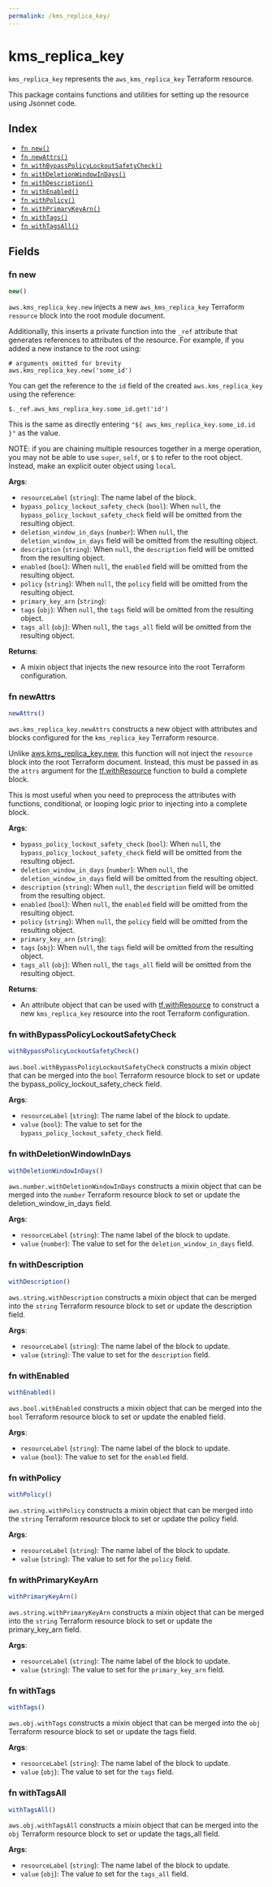 ```yaml
---
permalink: /kms_replica_key/
---
```


# kms_replica_key

`kms_replica_key` represents the `aws_kms_replica_key` Terraform resource.



This package contains functions and utilities for setting up the resource using Jsonnet code.


## Index

* [`fn new()`](#fn-new)
* [`fn newAttrs()`](#fn-newattrs)
* [`fn withBypassPolicyLockoutSafetyCheck()`](#fn-withbypasspolicylockoutsafetycheck)
* [`fn withDeletionWindowInDays()`](#fn-withdeletionwindowindays)
* [`fn withDescription()`](#fn-withdescription)
* [`fn withEnabled()`](#fn-withenabled)
* [`fn withPolicy()`](#fn-withpolicy)
* [`fn withPrimaryKeyArn()`](#fn-withprimarykeyarn)
* [`fn withTags()`](#fn-withtags)
* [`fn withTagsAll()`](#fn-withtagsall)

## Fields

### fn new

```ts
new()
```


`aws.kms_replica_key.new` injects a new `aws_kms_replica_key` Terraform `resource`
block into the root module document.

Additionally, this inserts a private function into the `_ref` attribute that generates references to attributes of the
resource. For example, if you added a new instance to the root using:

    # arguments omitted for brevity
    aws.kms_replica_key.new('some_id')

You can get the reference to the `id` field of the created `aws.kms_replica_key` using the reference:

    $._ref.aws_kms_replica_key.some_id.get('id')

This is the same as directly entering `"${ aws_kms_replica_key.some_id.id }"` as the value.

NOTE: if you are chaining multiple resources together in a merge operation, you may not be able to use `super`, `self`,
or `$` to refer to the root object. Instead, make an explicit outer object using `local`.

**Args**:
  - `resourceLabel` (`string`): The name label of the block.
  - `bypass_policy_lockout_safety_check` (`bool`):  When `null`, the `bypass_policy_lockout_safety_check` field will be omitted from the resulting object.
  - `deletion_window_in_days` (`number`):  When `null`, the `deletion_window_in_days` field will be omitted from the resulting object.
  - `description` (`string`):  When `null`, the `description` field will be omitted from the resulting object.
  - `enabled` (`bool`):  When `null`, the `enabled` field will be omitted from the resulting object.
  - `policy` (`string`):  When `null`, the `policy` field will be omitted from the resulting object.
  - `primary_key_arn` (`string`): 
  - `tags` (`obj`):  When `null`, the `tags` field will be omitted from the resulting object.
  - `tags_all` (`obj`):  When `null`, the `tags_all` field will be omitted from the resulting object.

**Returns**:
- A mixin object that injects the new resource into the root Terraform configuration.


### fn newAttrs

```ts
newAttrs()
```


`aws.kms_replica_key.newAttrs` constructs a new object with attributes and blocks configured for the `kms_replica_key`
Terraform resource.

Unlike [aws.kms_replica_key.new](#fn-kms_replica_keynew), this function will not inject the `resource`
block into the root Terraform document. Instead, this must be passed in as the `attrs` argument for the
[tf.withResource](https://github.com/tf-libsonnet/core/tree/main/docs#fn-withresource) function to build a complete block.

This is most useful when you need to preprocess the attributes with functions, conditional, or looping logic prior to
injecting into a complete block.

**Args**:
  - `bypass_policy_lockout_safety_check` (`bool`):  When `null`, the `bypass_policy_lockout_safety_check` field will be omitted from the resulting object.
  - `deletion_window_in_days` (`number`):  When `null`, the `deletion_window_in_days` field will be omitted from the resulting object.
  - `description` (`string`):  When `null`, the `description` field will be omitted from the resulting object.
  - `enabled` (`bool`):  When `null`, the `enabled` field will be omitted from the resulting object.
  - `policy` (`string`):  When `null`, the `policy` field will be omitted from the resulting object.
  - `primary_key_arn` (`string`): 
  - `tags` (`obj`):  When `null`, the `tags` field will be omitted from the resulting object.
  - `tags_all` (`obj`):  When `null`, the `tags_all` field will be omitted from the resulting object.

**Returns**:
  - An attribute object that can be used with [tf.withResource](https://github.com/tf-libsonnet/core/tree/main/docs#fn-withresource) to construct a new `kms_replica_key` resource into the root Terraform configuration.


### fn withBypassPolicyLockoutSafetyCheck

```ts
withBypassPolicyLockoutSafetyCheck()
```

`aws.bool.withBypassPolicyLockoutSafetyCheck` constructs a mixin object that can be merged into the `bool`
Terraform resource block to set or update the bypass_policy_lockout_safety_check field.



**Args**:
  - `resourceLabel` (`string`): The name label of the block to update.
  - `value` (`bool`): The value to set for the `bypass_policy_lockout_safety_check` field.


### fn withDeletionWindowInDays

```ts
withDeletionWindowInDays()
```

`aws.number.withDeletionWindowInDays` constructs a mixin object that can be merged into the `number`
Terraform resource block to set or update the deletion_window_in_days field.



**Args**:
  - `resourceLabel` (`string`): The name label of the block to update.
  - `value` (`number`): The value to set for the `deletion_window_in_days` field.


### fn withDescription

```ts
withDescription()
```

`aws.string.withDescription` constructs a mixin object that can be merged into the `string`
Terraform resource block to set or update the description field.



**Args**:
  - `resourceLabel` (`string`): The name label of the block to update.
  - `value` (`string`): The value to set for the `description` field.


### fn withEnabled

```ts
withEnabled()
```

`aws.bool.withEnabled` constructs a mixin object that can be merged into the `bool`
Terraform resource block to set or update the enabled field.



**Args**:
  - `resourceLabel` (`string`): The name label of the block to update.
  - `value` (`bool`): The value to set for the `enabled` field.


### fn withPolicy

```ts
withPolicy()
```

`aws.string.withPolicy` constructs a mixin object that can be merged into the `string`
Terraform resource block to set or update the policy field.



**Args**:
  - `resourceLabel` (`string`): The name label of the block to update.
  - `value` (`string`): The value to set for the `policy` field.


### fn withPrimaryKeyArn

```ts
withPrimaryKeyArn()
```

`aws.string.withPrimaryKeyArn` constructs a mixin object that can be merged into the `string`
Terraform resource block to set or update the primary_key_arn field.



**Args**:
  - `resourceLabel` (`string`): The name label of the block to update.
  - `value` (`string`): The value to set for the `primary_key_arn` field.


### fn withTags

```ts
withTags()
```

`aws.obj.withTags` constructs a mixin object that can be merged into the `obj`
Terraform resource block to set or update the tags field.



**Args**:
  - `resourceLabel` (`string`): The name label of the block to update.
  - `value` (`obj`): The value to set for the `tags` field.


### fn withTagsAll

```ts
withTagsAll()
```

`aws.obj.withTagsAll` constructs a mixin object that can be merged into the `obj`
Terraform resource block to set or update the tags_all field.



**Args**:
  - `resourceLabel` (`string`): The name label of the block to update.
  - `value` (`obj`): The value to set for the `tags_all` field.
